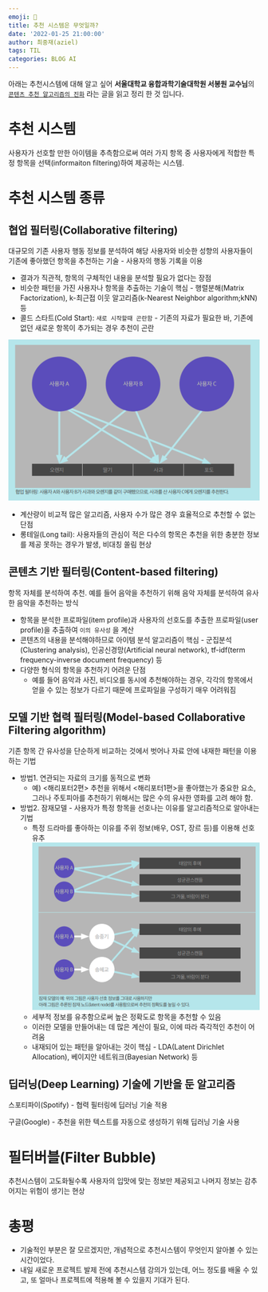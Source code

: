 ```yaml
---
emoji: 🥸
title: 추천 시스템은 무엇일까?
date: '2022-01-25 21:00:00'
author: 최중재(aziel)
tags: TIL
categories: BLOG AI
---
```


아래는 추천시스템에 대해 알고 싶어 **서울대학교 융합과학기술대학원 서봉원 교수님**의 [`콘텐츠 추천 알고리즘의 진화`](http://www.kocca.kr/insight/vol05/vol05_04.pdf) 라는 글을 읽고 정리 한 것 입니다.

# 추천 시스템

사용자가 선호할 만한 아이템을 추측함으로써 여러 가지 항목 중 사용자에게 적합한 특정 항목을 선택(informaiton filtering)하여 제공하는 시스템.

# 추천 시스템 종류

## 협업 필터링(Collaborative filtering)

대규모의 기존 사용자 행동 정보를 분석하여 해당 사용자와 비슷한 성향의 사용자들이 기존에 좋아했던 항목을 추천하는 기술 - 사용자의 행동 기록을 이용

- 결과가 직관적, 항목의 구체적인 내용을 분석할 필요가 없다는 장점
- 비슷한 패턴을 가진 사용자나 항목을 추출하는 기술이 핵심 - 행렬분해(Matrix Factorization), k-최근접 이웃 알고리즘(k-Nearest Neighbor algorithm;kNN) 등
- 콜드 스타트(Cold Start): `새로 시작할때 곤란함` - 기존의 자료가 필요한 바, 기존에 없던 새로운 항목이 추가되는 경우 추천이 곤란

![Screen Shot 2022-01-25 at 9.44.30 AM.png](./collaborative_filtering.png)

- 계산량이 비교적 많은 알고리즘, 사용자 수가 많은 경우 효율적으로 추천할 수 없는 단점
- 롱테일(Long tail): 사용자들의 관심이 적은 다수의 항목은 추천을 위한 충분한 정보를 제공 못하는 경우가 발생, 비대칭 쏠림 현상

## 콘텐츠 기반 필터링(Content-based filtering)

항목 자체를 분석하여 추천. 예를 들어 음악을 추천하기 위해 음악 자체를 분석하여 유사한 음악을 추천하는 방식

- 항목을 분석한 프로파일(item profile)과 사용자의 선호도를 추출한 프로파일(user profile)을 추출하여 `이의 유사성` 을 계산
- 콘텐츠의 내용을 분석해야하므로 아이템 분석 알고리즘이 핵심 - 군집분석(Clustering analysis), 인공신경망(Artificial neural network), tf-idf(term frequency-inverse document frequency) 등
- 다양한 형식의 항목을 추천하기 어려운 단점
  - 예를 들어 음악과 사진, 비디오를 동시에 추천해야하는 경우, 각각의 항목에서 얻을 수 있는 정보가 다르기 때문에 프로파일을 구성하기 매우 어려워짐

## 모델 기반 협력 필터링(Model-based Collaborative Filtering algorithm)

기존 항목 간 유사성을 단순하게 비교하는 것에서 벗어나 자료 안에 내재한 패턴을 이용하는 기법

- 방법1. 연관되는 자료의 크기를 동적으로 변화
  - 예) <해리포터2편> 추천을 위해서 <해리포터1편>을 좋아했는가 중요한 요소, 그러나 주토피아를 추천하기 위해서는 많은 수의 유사한 영화를 고려 해야 함.
- 방법2. 잠재모델 - 사용자가 특정 항목을 선호나는 이유를 알고리즘적으로 알아내는 기법
  - 특정 드라마를 좋아하는 이유를 주위 정보(배우, OST, 장르 등)를 이용해 선호 유추
    ![model-based](./model-based.png)
  - 세부적 정보를 유추함으로써 높은 정확도로 항목을 추천할 수 있음
  - 이러한 모델을 만들어내는 데 많은 계산이 필요, 이에 따라 즉각적인 추천이 어려움
  - 내재되어 있는 패턴을 알아내는 것이 핵심 - LDA(Latent Dirichlet Allocation), 베이지안 네트워크(Bayesian Network) 등

## 딥러닝(Deep Learning) 기술에 기반을 둔 알고리즘

스포티파이(Spotify) - 협력 필터링에 딥러닝 기술 적용

구글(Google) - 추천을 위한 텍스트를 자동으로 생성하기 위해 딥러닝 기술 사용

# 필터버블(Filter Bubble)

추천시스템이 고도화될수록 사용자의 입맛에 맞는 정보만 제공되고 나머지 정보는 감추어지는 위험이 생기는 현상

# 총평

- 기술적인 부분은 잘 모르겠지만, 개념적으로 추천시스템이 무엇인지 알아볼 수 있는 시간이었다.
- 내일 새로운 프로젝트 발제 전에 추천시스템 강의가 있는데, 어느 정도를 배울 수 있고, 또 얼마나 프로젝트에 적용해 볼 수 있을지 기대가 된다.

```toc

```
